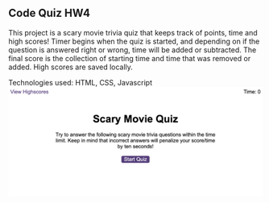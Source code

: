 ## Code Quiz HW4 ##
This project is a scary movie trivia quiz that keeps track of points, time and high scores! Timer begins when the quiz is started, and depending on if the question is answered right or wrong, time will be added or subtracted. The final score is the collection of starting time and time that was removed or added. High scores are saved locally. 

Technologies used: HTML, CSS, Javascript 
![Scary Movie Quiz!](scarymoviequiz.png)

